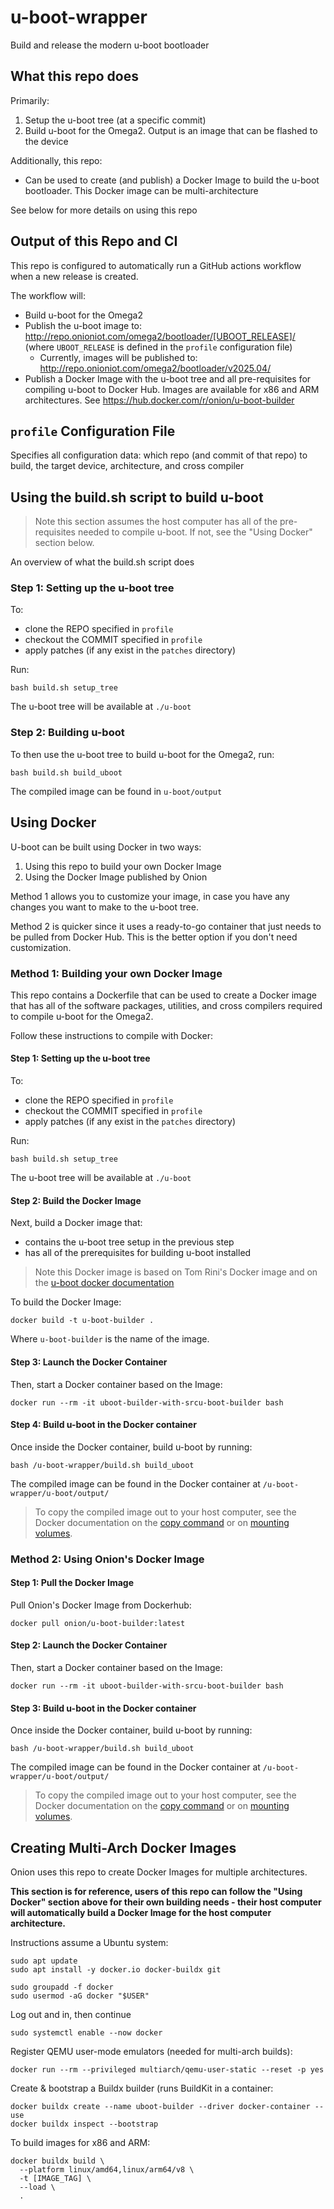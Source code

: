 # u-boot-wrapper

Build and release the modern u-boot bootloader

## What this repo does

Primarily:
1. Setup the u-boot tree (at a specific commit)
2. Build u-boot for the Omega2. Output is an image that can be flashed to the device

Additionally, this repo:
- Can be used to create (and publish) a Docker Image to build the u-boot bootloader. This Docker image can be multi-architecture

See below for more details on using this repo

## Output of this Repo and CI

This repo is configured to automatically run a GitHub actions workflow when a new release is created.

The workflow will:
- Build u-boot for the Omega2
- Publish the u-boot image to: http://repo.onioniot.com/omega2/bootloader/[UBOOT_RELEASE]/ (where `UBOOT_RELEASE` is defined in the `profile` configuration file)
  - Currently, images will be published to: http://repo.onioniot.com/omega2/bootloader/v2025.04/
- Publish a Docker Image with the u-boot tree and all pre-requisites for compiling u-boot to Docker Hub. Images are available for x86 and ARM architectures. See https://hub.docker.com/r/onion/u-boot-builder

## `profile` Configuration File

Specifies all configuration data: which repo (and commit of that repo) to build, the target device, architecture, and cross compiler

## Using the build.sh script to build u-boot

> Note this section assumes the host computer has all of the pre-requisites needed to compile u-boot. If not, see the "Using Docker" section below.

An overview of what the build.sh script does

### Step 1: Setting up the u-boot tree

To: 
- clone the REPO specified in `profile`
- checkout the COMMIT specified in `profile`
- apply patches (if any exist in the `patches` directory)

Run: 

```
bash build.sh setup_tree
```

The u-boot tree will be available at `./u-boot`

### Step 2: Building u-boot

To then use the u-boot tree to build u-boot for the Omega2, run:

```
bash build.sh build_uboot
```

The compiled image can be found in `u-boot/output`

## Using Docker 

U-boot can be built using Docker in two ways:
1. Using this repo to build your own Docker Image
2. Using the Docker Image published by Onion 

Method 1 allows you to customize your image, in case you have any changes you want to make to the u-boot tree.

Method 2 is quicker since it uses a ready-to-go container that just needs to be pulled from Docker Hub. This is the better option if you don't need customization.

### Method 1: Building your own Docker Image

This repo contains a Dockerfile that can be used to create a Docker image that has all of the software packages, utilities, and cross compilers required to compile u-boot for the Omega2.

Follow these instructions to compile with Docker:

#### Step 1: Setting up the u-boot tree

To: 
- clone the REPO specified in `profile`
- checkout the COMMIT specified in `profile`
- apply patches (if any exist in the `patches` directory)

Run: 

```
bash build.sh setup_tree
```

The u-boot tree will be available at `./u-boot`

#### Step 2: Build the Docker Image

Next, build a Docker image that:
- contains the u-boot tree setup in the previous step
- has all of the prerequisites for building u-boot installed

> Note this Docker image is based on Tom Rini's Docker image and on the [u-boot docker documentation](https://docs.u-boot.org/en/latest/build/docker.html)

To build the Docker Image:

```
docker build -t u-boot-builder .
```

Where `u-boot-builder` is the name of the image. 


#### Step 3: Launch the Docker Container

Then, start a Docker container based on the Image:

```
docker run --rm -it uboot-builder-with-srcu-boot-builder bash
```

#### Step 4: Build u-boot in the Docker container

Once inside the Docker container, build u-boot by running:

```
bash /u-boot-wrapper/build.sh build_uboot
```

The compiled image can be found in the Docker container at `/u-boot-wrapper/u-boot/output/`

> To copy the compiled image out to your host computer, see the Docker documentation on the [copy command](https://docs.docker.com/reference/cli/docker/container/cp/) or on [mounting volumes](https://docs.docker.com/engine/storage/volumes/).

### Method 2: Using Onion's Docker Image

#### Step 1: Pull the Docker Image

Pull Onion's Docker Image from Dockerhub:

```
docker pull onion/u-boot-builder:latest
```

#### Step 2: Launch the Docker Container

Then, start a Docker container based on the Image:

```
docker run --rm -it uboot-builder-with-srcu-boot-builder bash
```

#### Step 3: Build u-boot in the Docker container

Once inside the Docker container, build u-boot by running:

```
bash /u-boot-wrapper/build.sh build_uboot
```

The compiled image can be found in the Docker container at `/u-boot-wrapper/u-boot/output/`

> To copy the compiled image out to your host computer, see the Docker documentation on the [copy command](https://docs.docker.com/reference/cli/docker/container/cp/) or on [mounting volumes](https://docs.docker.com/engine/storage/volumes/).

## Creating Multi-Arch Docker Images

Onion uses this repo to create Docker Images for multiple architectures. 

**This section is for reference, users of this repo can follow the "Using Docker" section above for their own building needs - their host computer will automatically build a Docker Image for the host computer architecture.**

Instructions assume a Ubuntu system:

```
sudo apt update
sudo apt install -y docker.io docker-buildx git

sudo groupadd -f docker
sudo usermod -aG docker "$USER"
```

Log out and in, then continue

```
sudo systemctl enable --now docker
```

Register QEMU user-mode emulators (needed for multi-arch builds):
```
docker run --rm --privileged multiarch/qemu-user-static --reset -p yes
```

Create & bootstrap a Buildx builder (runs BuildKit in a container:
```
docker buildx create --name uboot-builder --driver docker-container --use
docker buildx inspect --bootstrap
```

To build images for x86 and ARM:

```
docker buildx build \
  --platform linux/amd64,linux/arm64/v8 \
  -t [IMAGE_TAG] \
  --load \
  .
```